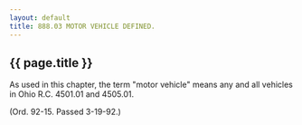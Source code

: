 ```yaml
---
layout: default 
title: 888.03 MOTOR VEHICLE DEFINED.
---
```


{{ page.title }}
----------------

As used in this chapter, the term "motor vehicle" means any and all
vehicles in Ohio R.C. 4501.01 and 4505.01.

(Ord. 92-15. Passed 3-19-92.)
